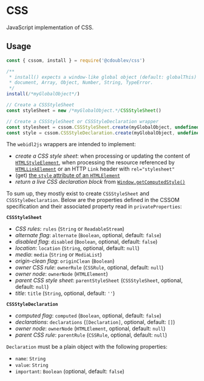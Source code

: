 
# CSS

JavaScript implementation of CSS.

## Usage

```js
const { cssom, install } = require('@cdoublev/css')

/**
 * install() expects a window-like global object (default: globalThis) with
 * document, Array, Object, Number, String, TypeError.
 */
install(/*myGlobalObject*/)

// Create a CSSStyleSheet
const styleSheet = new /*myGlobalObject.*/CSSStyleSheet()

// Create a CSSStyleSheet or CSSStyleDeclaration wrapper
const stylesheet = cssom.CSSStyleSheet.create(myGlobalObject, undefined, privateProperties)
const style = cssom.CSSStyleDeclaration.create(myGlobalObject, undefined, privateProperties)
```

The `webidl2js` wrappers are intended to implement:

- *create a CSS style sheet*: when processing or updating the content of [`HTMLStyleElement`](https://html.spec.whatwg.org/multipage/semantics.html#the-style-element), when processing the resource referenced by [`HTMLLinkElement`](https://html.spec.whatwg.org/multipage/links.html#link-type-stylesheet) or an HTTP `Link` header with `rel="stylesheet"`
- (get) [the `style` attribute of an `HTMLElement`](https://html.spec.whatwg.org/multipage/dom.html#the-style-attribute)
- *return a live CSS declaration block* from [`Window.getComputedStyle()`](https://drafts.csswg.org/cssom-1/#extensions-to-the-window-interface)

To sum up, they mostly exist to create `CSSStyleSheet` and `CSSStyleDeclaration`. Below are the properties defined in the CSSOM specification and their associated property read in `privateProperties`:

**`CSSStyleSheet`**

  - *CSS rules*: `rules` (`String` or `ReadableStream`)
  - *alternate flag*: `alternate` (`Boolean`, optional, default: `false`)
  - *disabled flag*: `disabled` (`Boolean`, optional, default: `false`)
  - *location*: `location` (`String`, optional, default: `null`)
  - *media*: `media` (`String` or `MediaList`)
  - *origin-clean flag*: `originClean` (`Boolean`)
  - *owner CSS rule*: `ownerRule` (`CSSRule`, optional, default: `null`)
  - *owner node*: `ownerNode` (`HTMLElement`)
  - *parent CSS style sheet*: `parentStyleSheet` (`CSSStyleSheet`, optional, default: `null`)
  - *title*: `title` (`String`, optional, default: `''`)

**`CSSStyleDeclaration`**

  - *computed flag*: `computed` (`Boolean`, optional, default: `false`)
  - *declarations*: `declarations` (`[Declaration]`, optional, default: `[]`)
  - *owner node*: `ownerNode` (`HTMLElement`, optional, default: `null`)
  - *parent CSS rule*: `parentRule` (`CSSRule`, optional, default: `null`)

`Declaration` must be a plain object with the following properties:

  - `name`: `String`
  - `value`: `String`
  - `important`: `Boolean` (optional, default: `false`)
